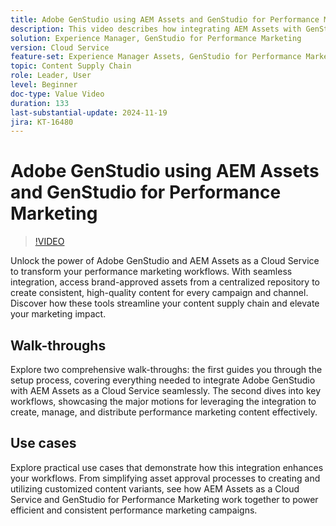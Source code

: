 ```yaml
---
title: Adobe GenStudio using AEM Assets and GenStudio for Performance Marketing
description: This video describes how integrating AEM Assets with GenStudio for Performance Marketing gives teams access to a centralized repository of brand-approved assets, ensuring consistent content across all channels and campaigns.
solution: Experience Manager, GenStudio for Performance Marketing
version: Cloud Service
feature-set: Experience Manager Assets, GenStudio for Performance Marketing
topic: Content Supply Chain
role: Leader, User
level: Beginner
doc-type: Value Video
duration: 133
last-substantial-update: 2024-11-19
jira: KT-16480
---
```


# Adobe GenStudio using AEM Assets and GenStudio for Performance Marketing

>[!VIDEO](https://video.tv.adobe.com/v/3439263/?learn=on)


Unlock the power of Adobe GenStudio and AEM Assets as a Cloud Service to transform your performance marketing workflows. With seamless integration, access brand-approved assets from a centralized repository to create consistent, high-quality content for every campaign and channel. Discover how these tools streamline your content supply chain and elevate your marketing impact.


## Walk-throughs

Explore two comprehensive walk-throughs: the first guides you through the setup process, covering everything needed to integrate Adobe GenStudio with AEM Assets as a Cloud Service seamlessly. The second dives into key workflows, showcasing the major motions for leveraging the integration to create, manage, and distribute performance marketing content effectively.

<!-- CARDS 

* https://experienceleague.adobe.com/en/docs/integrations-learn/experience-cloud/tutorials/genstudio-for-performance-marketing-experience-manager/setup
    {title=Set up}
* hhttps://experienceleague.adobe.com/en/docs/integrations-learn/experience-cloud/tutorials/genstudio-for-performance-marketing-experience-manager/integration-walkthrough
    {title=Walkthrough}

-->


## Use cases


Explore practical use cases that demonstrate how this integration enhances your workflows. From simplifying asset approval processes to creating and utilizing customized content variants, see how AEM Assets as a Cloud Service and GenStudio for Performance Marketing work together to power efficient and consistent performance marketing campaigns.


<!-- CARDS 

* https://experienceleague.adobe.com/en/docs/integrations-learn/experience-cloud/tutorials/genstudio-for-performance-marketing-experience-manager/use-case-1
* https://experienceleague.adobe.com/en/docs/integrations-learn/experience-cloud/tutorials/genstudio-for-performance-marketing-experience-manager/use-case-2

-->
